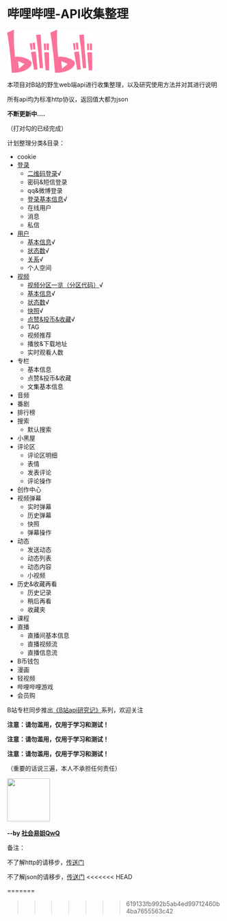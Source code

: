 # 哔哩哔哩-API收集整理

<img src="/imgs/bilibili.svg" width="200" height="100"/>

本项目对B站的野生web端api进行收集整理，以及研究使用方法并对其进行说明

所有api均为标准http协议，返回值大都为json

**不断更新中....**

（打对勾的已经完成）

计划整理分类&目录：

- cookie
- [登录](login)
  - [二维码登录](login/QR.md)√
  - 密码&短信登录
  - qq&微博登录
  - [登录基本信息](login/login_info.md)√
  - 在线用户
  - 消息
  - 私信
- [用户](user)
  - [基本信息](user/info.md)√
  - [状态数](user/status_number.md)√
  - [关系](user/relation.md)√
  - 个人空间
- [视频](video)
  - [视频分区一览（分区代码）](video/video_zone.md)√
  - [基本信息](video/info.md)√
  - [状态数](video/status_number.md)√
  - [快照](video/snapshot.md)√
  - [点赞&投币&收藏](video/like_coin_fav.md)√
  - TAG
  - 视频推荐
  - 播放&下载地址
  - 实时观看人数
- 专栏
  - 基本信息
  - 点赞&投币&收藏
  - 文集基本信息
- 音频
- 番剧
- 排行榜
- 搜索
  - 默认搜索
- 小黑屋
- 评论区
  - 评论区明细
  - 表情
  - 发表评论
  - 评论操作
- 创作中心
- 视频弹幕
  - 实时弹幕
  - 历史弹幕
  - 快照
  - 弹幕操作
- 动态
  - 发送动态
  - 动态列表
  - 动态内容
  - 小视频
- 历史&收藏再看
  - 历史记录
  - 稍后再看
  - 收藏夹
- 课程
- 直播
  - 直播间基本信息
  - 直播视频流
  - 直播信息流
- B币钱包
- 漫画
- 轻视频
- 哔哩哔哩游戏
- 会员购

B站专栏同步推出[《B站api研究记》](https://www.bilibili.com/read/readlist/rl207146)系列，欢迎关注

**注意：请勿滥用，仅用于学习和测试！**

**注意：请勿滥用，仅用于学习和测试！**

**注意：请勿滥用，仅用于学习和测试！**

（重要的话说三遍，本人不承担任何责任）

<img src="https://i2.hdslb.com/bfs/face/480e2e98513aaeb65d2f2c76dbae750c4de722e9.jpg" width="100" height="100"/>

**--by [社会易姐QwQ](https://space.bilibili.com/293793435)**

备注：

不了解http的请移步，[传送门](https://www.cnblogs.com/an-wen/p/11180076.html)

不了解json的请移步，[传送门](https://www.sojson.com/json/json_index.html)
<<<<<<< HEAD

=======
>>>>>>> 619133fb992b5ab4ed99712460b4ba7655563c42
